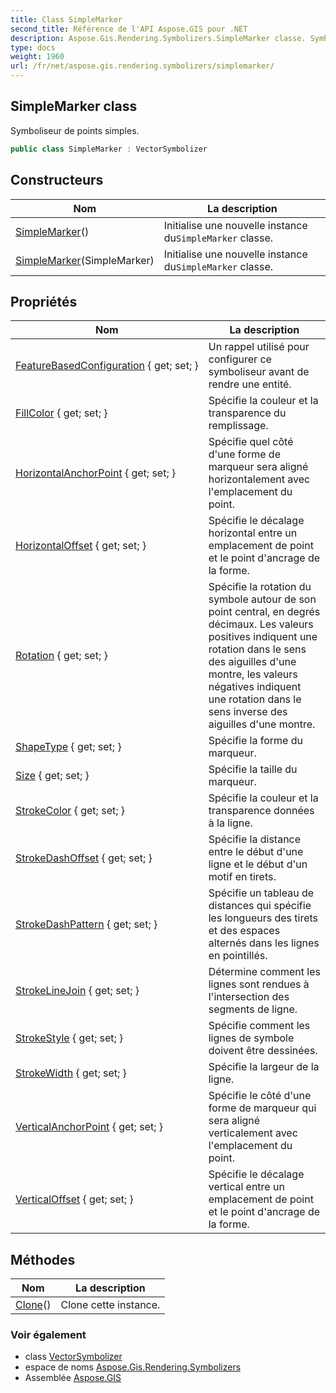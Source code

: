 ```yaml
---
title: Class SimpleMarker
second_title: Référence de l'API Aspose.GIS pour .NET
description: Aspose.Gis.Rendering.Symbolizers.SimpleMarker classe. Symboliseur de points simples.
type: docs
weight: 1960
url: /fr/net/aspose.gis.rendering.symbolizers/simplemarker/
---
```

## SimpleMarker class

Symboliseur de points simples.

```csharp
public class SimpleMarker : VectorSymbolizer
```

## Constructeurs

| Nom | La description |
| --- | --- |
| [SimpleMarker](simplemarker/#constructor)() | Initialise une nouvelle instance du`SimpleMarker` classe. |
| [SimpleMarker](simplemarker/#constructor_1)(SimpleMarker) | Initialise une nouvelle instance du`SimpleMarker` classe. |

## Propriétés

| Nom | La description |
| --- | --- |
| [FeatureBasedConfiguration](../../aspose.gis.rendering.symbolizers/simplemarker/featurebasedconfiguration/) { get; set; } | Un rappel utilisé pour configurer ce symboliseur avant de rendre une entité. |
| [FillColor](../../aspose.gis.rendering.symbolizers/simplemarker/fillcolor/) { get; set; } | Spécifie la couleur et la transparence du remplissage. |
| [HorizontalAnchorPoint](../../aspose.gis.rendering.symbolizers/simplemarker/horizontalanchorpoint/) { get; set; } | Spécifie quel côté d'une forme de marqueur sera aligné horizontalement avec l'emplacement du point. |
| [HorizontalOffset](../../aspose.gis.rendering.symbolizers/simplemarker/horizontaloffset/) { get; set; } | Spécifie le décalage horizontal entre un emplacement de point et le point d'ancrage de la forme. |
| [Rotation](../../aspose.gis.rendering.symbolizers/simplemarker/rotation/) { get; set; } | Spécifie la rotation du symbole autour de son point central, en degrés décimaux. Les valeurs positives indiquent une rotation dans le sens des aiguilles d'une montre, les valeurs négatives indiquent une rotation dans le sens inverse des aiguilles d'une montre. |
| [ShapeType](../../aspose.gis.rendering.symbolizers/simplemarker/shapetype/) { get; set; } | Spécifie la forme du marqueur. |
| [Size](../../aspose.gis.rendering.symbolizers/simplemarker/size/) { get; set; } | Spécifie la taille du marqueur. |
| [StrokeColor](../../aspose.gis.rendering.symbolizers/simplemarker/strokecolor/) { get; set; } | Spécifie la couleur et la transparence données à la ligne. |
| [StrokeDashOffset](../../aspose.gis.rendering.symbolizers/simplemarker/strokedashoffset/) { get; set; } | Spécifie la distance entre le début d'une ligne et le début d'un motif en tirets. |
| [StrokeDashPattern](../../aspose.gis.rendering.symbolizers/simplemarker/strokedashpattern/) { get; set; } | Spécifie un tableau de distances qui spécifie les longueurs des tirets et des espaces alternés dans les lignes en pointillés. |
| [StrokeLineJoin](../../aspose.gis.rendering.symbolizers/simplemarker/strokelinejoin/) { get; set; } | Détermine comment les lignes sont rendues à l'intersection des segments de ligne. |
| [StrokeStyle](../../aspose.gis.rendering.symbolizers/simplemarker/strokestyle/) { get; set; } | Spécifie comment les lignes de symbole doivent être dessinées. |
| [StrokeWidth](../../aspose.gis.rendering.symbolizers/simplemarker/strokewidth/) { get; set; } | Spécifie la largeur de la ligne. |
| [VerticalAnchorPoint](../../aspose.gis.rendering.symbolizers/simplemarker/verticalanchorpoint/) { get; set; } | Spécifie le côté d'une forme de marqueur qui sera aligné verticalement avec l'emplacement du point. |
| [VerticalOffset](../../aspose.gis.rendering.symbolizers/simplemarker/verticaloffset/) { get; set; } | Spécifie le décalage vertical entre un emplacement de point et le point d'ancrage de la forme. |

## Méthodes

| Nom | La description |
| --- | --- |
| [Clone](../../aspose.gis.rendering.symbolizers/simplemarker/clone/)() | Clone cette instance. |

### Voir également

* class [VectorSymbolizer](../vectorsymbolizer/)
* espace de noms [Aspose.Gis.Rendering.Symbolizers](../../aspose.gis.rendering.symbolizers/)
* Assemblée [Aspose.GIS](../../)


